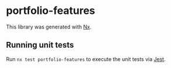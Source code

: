 # portfolio-features

This library was generated with [Nx](https://nx.dev).

## Running unit tests

Run `nx test portfolio-features` to execute the unit tests via [Jest](https://jestjs.io).
